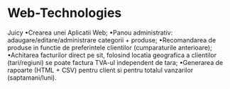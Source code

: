# Web-Technologies
Juicy
•Crearea unei Aplicatii Web;
•Panou administrativ: adaugare/editare/administrare categorii + produse;
•Recomandarea de produse in functie de preferintele clientilor (cumparaturile anterioare);
•Achitarea facturilor direct pe sit, folosind locatia geografica a clientilor (tari/regiuni) se poate factura TVA-ul             independent de tara;
•Generarea de rapoarte (HTML + CSV) pentru client si pentru totalul vanzarilor (saptamani/luni).
